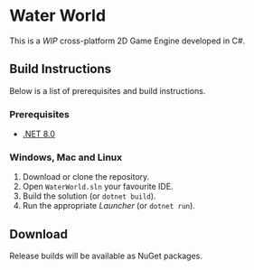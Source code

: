 # Water World

This is a *WIP* cross-platform 2D Game Engine developed in C#.

## Build Instructions

Below is a list of prerequisites and build instructions.

### Prerequisites

- [.NET 8.0](https://dotnet.microsoft.com/en-us/download/dotnet/8.0)

### Windows, Mac and Linux

1. Download or clone the repository.
2. Open `WaterWorld.sln` your favourite IDE.
3. Build the solution (or `dotnet build`).
4. Run the appropriate *Launcher* (or `dotnet run`).

## Download

Release builds will be available as NuGet packages.
